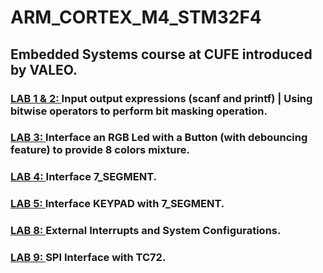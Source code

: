 # ARM_CORTEX_M4_STM32F4
## Embedded Systems course at CUFE introduced by VALEO.
### <a href="https://github.com/ezzat223/ARM_CORTEX_M4_STM32F4/tree/main/Lab1_2">LAB 1 & 2: </a>Input output expressions (scanf and printf) | Using bitwise operators to perform bit masking operation.
### <a href="https://github.com/ezzat223/ARM_CORTEX_M4_STM32F4/tree/main/Lab3">LAB 3: </a>Interface an RGB Led with a Button (with debouncing feature) to provide 8 colors mixture. 
### <a href="https://github.com/ezzat223/ARM_CORTEX_M4_STM32F4/tree/main/Lab4">LAB 4: </a>Interface 7_SEGMENT. 
### <a href="https://github.com/ezzat223/ARM_CORTEX_M4_STM32F4/tree/main/Lab5">LAB 5: </a>Interface KEYPAD with 7_SEGMENT. 
### <a href="https://github.com/ezzat223/ARM_CORTEX_M4_STM32F4/tree/main/Lab8">LAB 8: </a>External Interrupts and System Configurations.
### <a href="https://github.com/ezzat223/ARM_CORTEX_M4_STM32F4/tree/main/Lab9">LAB 9: </a>SPI Interface with TC72.


